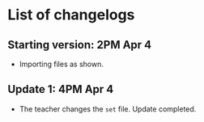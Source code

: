 # List of changelogs
## Starting version: 2PM Apr 4
- Importing files as shown.
## Update 1: 4PM Apr 4
- The teacher changes the ```set``` file. Update completed.

